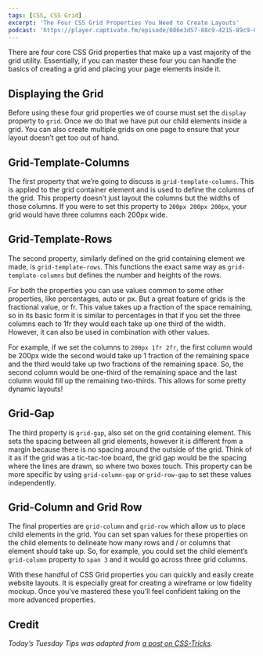 ```yaml
---
tags: [CSS, CSS Grid]
excerpt: 'The Four CSS Grid Properties You Need to Create Layouts'
podcast: 'https://player.captivate.fm/episode/086e3d57-88c9-4215-89c9-0e423633787d'
---
```


There are four core CSS Grid properties that make up a vast majority of the grid utility. Essentially, if you can master these four you can handle the basics of creating a grid and placing your page elements inside it.

## Displaying the Grid

Before using these four grid properties we of course must set the `display` property to `grid`. Once we do that we have put our child elements inside a grid. You can also create multiple grids on one page to ensure that your layout doesn’t get too out of hand.

## Grid-Template-Columns

The first property that we’re going to discuss is `grid-template-columns`. This is applied to the grid container element and is used to define the columns of the grid. This property doesn’t just layout the columns but the widths of those columns. If you were to set this property to `200px 200px 200px`, your grid would have three columns each 200px wide.

## Grid-Template-Rows

The second property, similarly defined on the grid containing element we made, is `grid-template-rows`. This functions the exact same way as `grid-template-columns` but defines the number and heights of the rows.

For both the properties you can use values common to some other properties, like percentages, auto or px. But a great feature of grids is the fractional value, or fr. This value takes up a fraction of the space remaining, so in its basic form it is similar to percentages in that if you set the three columns each to 1fr they would each take up one third of the width. However, it can also be used in combination with other values.

For example, if we set the columns to `200px 1fr 2fr`, the first column would be 200px wide the second would take up 1 fraction of the remaining space and the third would take up two fractions of the remaining space. So, the second column would be one-third of the remaining space and the last column would fill up the remaining two-thirds. This allows for some pretty dynamic layouts!

## Grid-Gap

The third property is `grid-gap`, also set on the grid containing element. This sets the spacing between all grid elements, however it is different from a margin because there is no spacing around the outside of the grid. Think of it as if the grid was a tic-tac-toe board, the grid gap would be the spacing where the lines are drawn, so where two boxes touch. This property can be more specific by using `grid-column-gap` or `grid-row-gap` to set these values independently.

## Grid-Column and Grid Row

The final properties are `grid-column` and `grid-row` which allow us to place child elements in the grid. You can set span values for these properties on the child elements to delineate how many rows and / or columns that element should take up. So, for example, you could set the child element’s `grid-column` property to `span 3` and it would go across three grid columns.

With these handful of CSS Grid properties you can quickly and easily create website layouts. It is especially great for creating a wireframe or low fidelity mockup. Once you’ve mastered these you’ll feel confident taking on the more advanced properties.

## Credit

_Today’s Tuesday Tips was adapted from [a post on CSS-Tricks](https://css-tricks.com/4-css-grid-properties-and-one-value-for-most-of-your-layout-needs/)._

